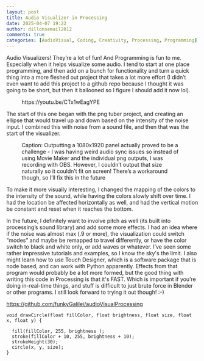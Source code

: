 ```yaml
---
layout: post
title: Audio Visualizer in Processing
date: 2025-04-07 19:22
author: dillonsemail2012
comments: true
categories: [AudioVisual, Coding, Creativity, Processing, Programming]
---
```

<!-- wp:paragraph -->
<p>Audio Visualizers! They’re a lot of fun! And Programming is fun to me. Especially when it helps visualize some audio. I tend to start at one place programming, and then add on a bunch for functionality and turn a quick thing into a more fleshed out project that takes a lot more effort (I didn’t even want to add this project to a github repo because I thought it was going to be short, but then it ballooned so I figure I should add it now lol).<br></p>
<!-- /wp:paragraph -->

<!-- wp:embed {"url":"https://youtu.be/CTx1wEagYPE","type":"video","providerNameSlug":"youtube","responsive":true,"className":"wp-embed-aspect-16-9 wp-has-aspect-ratio"} -->
<figure class="wp-block-embed is-type-video is-provider-youtube wp-block-embed-youtube wp-embed-aspect-16-9 wp-has-aspect-ratio"><div class="wp-block-embed__wrapper">
https://youtu.be/CTx1wEagYPE
</div></figure>
<!-- /wp:embed -->

<!-- wp:paragraph -->
<p>The start of this one began with the png tuber project, and creating an ellipse that would travel up and down based on the intensity of the noise input. I combined this with noise from a sound file, and then that was the start of the visualizer.&nbsp;<br></p>
<!-- /wp:paragraph -->

<!-- wp:image {"id":333,"sizeSlug":"full","linkDestination":"none","align":"right"} -->
<figure class="wp-block-image alignright size-full"><img src="https://dillonsmith57.wordpress.com/wp-content/uploads/2025/04/smino0443.png" alt="" class="wp-image-333" /><figcaption class="wp-element-caption">Caption: Outputting a 1080x1920 panel actually proved to be a challenge - I was having weird audio sync issues so instead of using Movie Maker and the individual png outputs, I was recording with OBS. However, I couldn’t output that size naturally so it couldn’t fit on screen! There’s a workaround though, so I’ll fix this in the future</figcaption></figure>
<!-- /wp:image -->

<!-- wp:paragraph -->
<p>To make it more visually interesting, I changed the mapping of the colors to the intensity of the sound, while having the colors slowly shift over time. I had the location be affected horizontally as well, and had the vertical motion be constant and reset when it reaches the bottom.&nbsp;<br></p>
<!-- /wp:paragraph -->

<!-- wp:paragraph -->
<p>In the future, I definitely want to involve pitch as well (its built into processing’s sound library) and add some more effects. I had an idea where if the noise was almost max (.9 or more), the visualization could switch “modes” and maybe be remapped to travel differently, or have the color switch to black and white only, or add waves or whatever. I’ve seen some rather impressive tutorials and examples, so I know the sky's the limit. I also might learn how to use Touch Designer, which is a software package that is node based, and can work with Python apparently. Effects from that program would probably be a lot more formed, but the good thing with writing this code in Processing is that it's FAST. Which is important if you’re doing in-real-time things, and stuff is difficult to just brute force in Blender or other programs. I still look forward to trying it out though! :-)</p>
<!-- /wp:paragraph -->

<!-- wp:paragraph -->
<p><a href="https://github.com/funkyGalilei/audioVisualProcessing">https://github.com/funkyGalilei/audioVisualProcessing</a></p>
<!-- /wp:paragraph -->

<!-- wp:code -->
<pre class="wp-block-code"><code>void drawCircle(float fillColor, float brightness, float size, float x, float y) {
    
  fill(fillColor, 255, brightness );
  stroke(fillColor + 10, 255, brightness + 10);
  strokeWeight(30);
  circle(x, y, size);
}</code></pre>
<!-- /wp:code -->

<!-- wp:paragraph -->
<p></p>
<!-- /wp:paragraph -->
